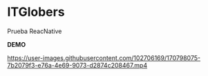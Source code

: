 # ITGlobers
Prueba ReacNative

**DEMO**

https://user-images.githubusercontent.com/102706169/170798075-7b2079f3-e76a-4e69-9073-d2874c208467.mp4

